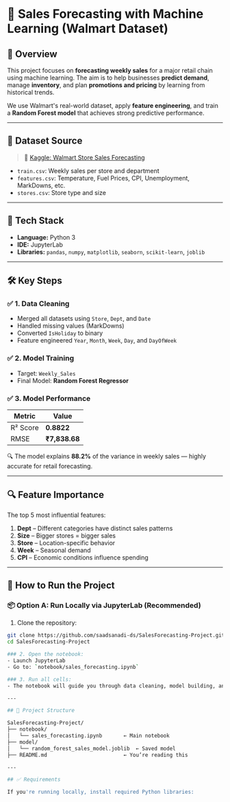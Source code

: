 # 🛒 Sales Forecasting with Machine Learning (Walmart Dataset)

## 📌 Overview

This project focuses on **forecasting weekly sales** for a major retail chain using machine learning. The aim is to help businesses **predict demand**, manage **inventory**, and plan **promotions and pricing** by learning from historical trends.

We use Walmart's real-world dataset, apply **feature engineering**, and train a **Random Forest model** that achieves strong predictive performance.

---

## 📂 Dataset Source

> 📍 [Kaggle: Walmart Store Sales Forecasting](https://www.kaggle.com/competitions/walmart-recruiting-store-sales-forecasting)

- `train.csv`: Weekly sales per store and department
- `features.csv`: Temperature, Fuel Prices, CPI, Unemployment, MarkDowns, etc.
- `stores.csv`: Store type and size

---

## 🧰 Tech Stack

- **Language:** Python 3
- **IDE:** JupyterLab
- **Libraries:** `pandas`, `numpy`, `matplotlib`, `seaborn`, `scikit-learn`, `joblib`

---

## 🛠️ Key Steps

### ✅ 1. Data Cleaning
- Merged all datasets using `Store`, `Dept`, and `Date`
- Handled missing values (MarkDowns)
- Converted `IsHoliday` to binary
- Feature engineered `Year`, `Month`, `Week`, `Day`, and `DayOfWeek`

### ✅ 2. Model Training
- Target: `Weekly_Sales`
- Final Model: **Random Forest Regressor**

### ✅ 3. Model Performance

| Metric       | Value         |
|--------------|---------------|
| R² Score     | **0.8822**    |
| RMSE         | **₹7,838.68** |

🔍 The model explains **88.2%** of the variance in weekly sales — highly accurate for retail forecasting.

---

## 🔍 Feature Importance

The top 5 most influential features:

1. **Dept** – Different categories have distinct sales patterns
2. **Size** – Bigger stores = bigger sales
3. **Store** – Location-specific behavior
4. **Week** – Seasonal demand
5. **CPI** – Economic conditions influence spending

---

## 🚀 How to Run the Project

### 📦 Option A: Run Locally via JupyterLab (Recommended)

 1. Clone the repository:
```bash
git clone https://github.com/saadsanadi-ds/SalesForecasting-Project.git
cd SalesForecasting-Project

### 2. Open the notebook:
- Launch JupyterLab
- Go to: `notebook/sales_forecasting.ipynb`

### 3. Run all cells:
- The notebook will guide you through data cleaning, model building, and evaluation.

---

## 📁 Project Structure

SalesForecasting-Project/
├── notebook/
│   └── sales_forecasting.ipynb       ← Main notebook
├── model/
│   └── random_forest_sales_model.joblib  ← Saved model
├── README.md                         ← You’re reading this

---

## ✅ Requirements

If you're running locally, install required Python libraries:
